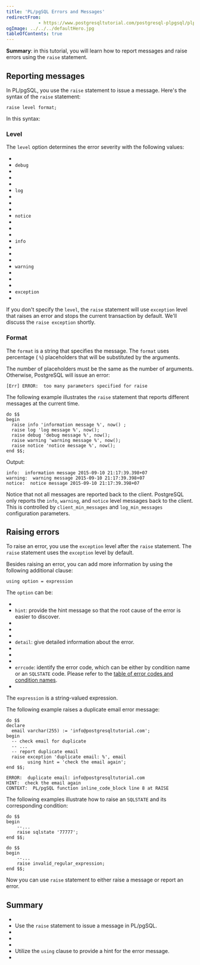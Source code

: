 ```yaml
---
title: 'PL/pgSQL Errors and Messages'
redirectFrom: 
            - https://www.postgresqltutorial.com/postgresql-plpgsql/plpgsql-errors-messages/
ogImage: ../../../defaultHero.jpg
tableOfContents: true
---
```



**Summary**: in this tutorial, you will learn how to report messages and raise errors using the `raise` statement.





## Reporting messages





In PL/pgSQL, you use the `raise` statement to issue a message. Here's the syntax of the `raise` statement:





```
raise level format;
```





In this syntax:





### Level





The `level` option determines the error severity with the following values:





- 
- `debug`
- 
-
- 
- `log`
- 
-
- 
- `notice`
- 
-
- 
- `info`
- 
-
- 
- `warning`
- 
-
- 
- `exception`
- 





If you don't specify the `level`, the `raise` statement will use `exception` level that raises an error and stops the current transaction by default. We'll discuss the `raise exception` shortly.





### Format





The `format` is a string that specifies the message. The `format` uses percentage ( `%`) placeholders that will be substituted by the arguments.





The number of placeholders must be the same as the number of arguments. Otherwise, PostgreSQL will issue an error:





```
[Err] ERROR:  too many parameters specified for raise
```





The following example illustrates the `raise` statement that reports different messages at the current time.





```
do $$
begin
  raise info 'information message %', now() ;
  raise log 'log message %', now();
  raise debug 'debug message %', now();
  raise warning 'warning message %', now();
  raise notice 'notice message %', now();
end $$;
```





Output:





```
info:  information message 2015-09-10 21:17:39.398+07
warning:  warning message 2015-09-10 21:17:39.398+07
notice:  notice message 2015-09-10 21:17:39.398+07
```





Notice that not all messages are reported back to the client. PostgreSQL only reports the `info`, `warning`, and `notice` level messages back to the client. This is controlled by `client_min_messages` and `log_min_messages` configuration parameters.





## Raising errors





To raise an error, you use the `exception` level after the `raise` statement. The `raise` statement uses the `exception` level by default.





Besides raising an error, you can add more information by using the following additional clause:





```
using option = expression
```





The `option` can be:





- 
- `hint`: provide the hint message so that the root cause of the error is easier to discover.
- 
-
- 
- `detail`: give detailed information about the error.
- 
-
- 
- `errcode`: identify the error code, which can be either by condition name or an `SQLSTATE` code. Please refer to the [table of error codes and condition names](https://www.postgresql.org/docs/current/static/errcodes-appendix.html).
- 





The `expression` is a string-valued expression.





The following example raises a duplicate email error message:





```
do $$
declare
  email varchar(255) := 'info@postgresqltutorial.com';
begin
  -- check email for duplicate
  -- ...
  -- report duplicate email
  raise exception 'duplicate email: %', email
		using hint = 'check the email again';
end $$;
```





```
ERROR:  duplicate email: info@postgresqltutorial.com
HINT:  check the email again
CONTEXT:  PL/pgSQL function inline_code_block line 8 at RAISE
```





The following examples illustrate how to raise an `SQLSTATE` and its corresponding condition:





```
do $$
begin
	--...
	raise sqlstate '77777';
end $$;
```





```
do $$
begin
	--...
	raise invalid_regular_expression;
end $$;
```





Now you can use `raise` statement to either raise a message or report an error.





## Summary





- 
- Use the `raise` statement to issue a message in PL/pgSQL.
- 
-
- 
- Utilize the `using` clause to provide a hint for the error message.
- 


